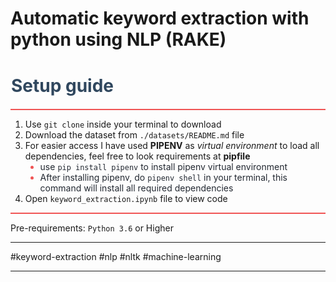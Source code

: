 # Automatic keyword extraction with python using NLP (RAKE)
<h1 style="padding: 1; color:#30475e">Setup guide</h1>
<hr style="padding:0;margin:8px 0 6px;height:2px;background-color:#f05454;border-width:0;">
<ol>

<li>Use <code>git clone</code> inside your terminal to download</li>
<li>Download the dataset from <code>./datasets/README.md</code> file</li>
<li>For easier access I have used <b>PIPENV</b> as <i>virtual environment</i> to load all dependencies, feel free to look requirements at <b>pipfile</b>
    <ul style="content:'\2022';list-style-type:disc;color:#f05454">
      <li> <span style="color:#222831">use <code>pip install pipenv</code> to install pipenv virtual environment</span></li>
      <li><span style="color:#222831">After installing pipenv, do <code>pipenv shell</code> in your terminal, this command will install all required dependencies</span></li>
    </ul>
</li>
<li>Open <code>keyword_extraction.ipynb</code> file to view code</li>
</ol>
<hr style="padding:0;margin:0px 0 8px;height:2px;background-color:#f05454;border-width:0;">
<p>Pre-requirements: <code>Python 3.6</code> or Higher</p>
<hr>
#keyword-extraction #nlp #nltk #machine-learning
<hr>
